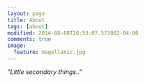 ```yaml
---
layout: page
title: About
tags: [about]
modified: 2014-08-08T20:53:07.573882-04:00
comments: true
image:
  feature: magellanic.jpg
---
```


*"Little secondary things.."*


